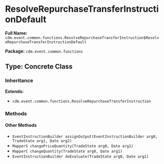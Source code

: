 # ResolveRepurchaseTransferInstructionDefault

**Full Name:** `cdm.event.common.functions.ResolveRepurchaseTransferInstruction$ResolveRepurchaseTransferInstructionDefault`

**Package:** `cdm.event.common.functions`

## Type: Concrete Class

### Inheritance

**Extends:**
- `cdm.event.common.functions.ResolveRepurchaseTransferInstruction`

### Methods

#### Other Methods

- `EventInstructionBuilder assignOutput(EventInstructionBuilder arg0, TradeState arg1, Date arg2)`
- `MapperS changePriceQuantity(TradeState arg0, Date arg1)`
- `MapperC changeQuantity(TradeState arg0, Date arg1)`
- `EventInstructionBuilder doEvaluate(TradeState arg0, Date arg1)`

